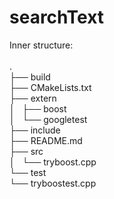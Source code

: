 # searchText
Inner structure: <br><br>
.<br>
├── build<br>
├── CMakeLists.txt<br>
├── extern<br>
│   ├── boost<br>
│   └── googletest<br>
├── include<br>
├── README.md<br>
├── src<br>
│   └── tryboost.cpp<br>
└── test<br>
    └── tryboostest.cpp<br>
